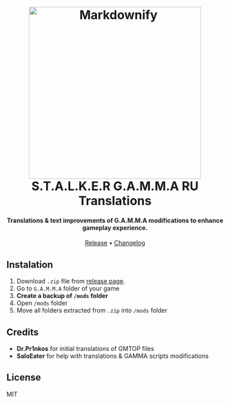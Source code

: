 <h1 align="center">
  <br>
  <a href="https://anomalymod.com/"><img src="./assets/gamma-logo.png" alt="Markdownify" width="400"></a>
  <br>
  S.T.A.L.K.E.R G.A.M.M.A RU Translations
  <br>
</h1>

<h4 align="center">Translations & text improvements of G.A.M.M.A modifications to enhance gameplay experience.</h4>

<p align="center">
  <a href="https://github.com/0u73r-h34v3n/STALKER-GAMMA-Russian-Translation/tree/release">Release</a> •
  <a href="https://github.com/0u73r-h34v3n/STALKER-GAMMA-Russian-Translation/blob/master/CHANGELOG.md">Changelog</a>
</p>

## Instalation
1. Download `.zip` file from [release page](https://github.com/0u73r-h34v3n/STALKER-GAMMA-Russian-Translation/releases).
2. Go to `G.A.M.M.A` folder of your game
3. **Create a backup of `/mods` folder**
4. Open `/mods` folder
5. Move all folders extracted from `.zip` into `/mods` folder

## Credits
- **Dr.Pr1nkos** for initial translations of GMTOP files
- **SaloEater** for help with translations & GAMMA scripts modifications

## License

MIT

